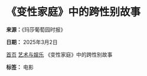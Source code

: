 # 《变性家庭》中的跨性别故事

**来源：**《玛莎葡萄园时报》

**日期：** 2025年3月2日

[首页](https://www.mvtimes.com/zh-CN/) [艺术与娱乐](https://www.mvtimes.com/zh-CN/category/arts-entertainment/ "查看艺术与娱乐中的所有帖子") 《变性家庭》中的跨性别故事

**标签：** 电影
